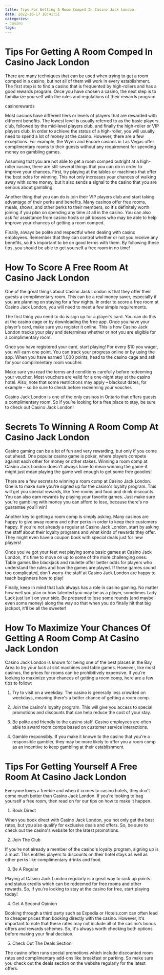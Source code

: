 ```yaml
---
title: Tips For Getting A Room Comped In Casino Jack London 
date: 2022-10-17 10:41:51
categories:
- Casino
tags:
---
```



#  Tips For Getting A Room Comped In Casino Jack London 

There are many techniques that can be used when trying to get a room comped in a casino, but not all of them will work in every establishment. The first step is to find a casino that is frequented by high-rollers and has a good rewards program. Once you have chosen a casino, the next step is to familiarize yourself with the rules and regulations of their rewards program.

 casinorewards 

Most casinos have different tiers or levels of players that are rewarded with different benefits. The lowest level is usually referred to as the basic players club, followed by the mid-level players club, and finally the high-roller or VIP players club. In order to achieve the status of a high-roller, you will usually need to spend a lot of money at the casino. However, there are a few exceptions. For example, the Wynn and Encore casinos in Las Vegas offer complimentary rooms to their guests without any requirement for spending money on gambling games. 

Assuming that you are not able to get a room comped outright at a high-roller casino, there are still several things that you can do in order to improve your chances. First, try playing at the tables or machines that offer the best odds for winning. This not only increases your chances of walking away with some money, but it also sends a signal to the casino that you are serious about gambling. 

Another thing that you can do is join their VIP players club and start taking advantage of their perks and benefits. Many casinos offer free rooms, meals, shows, and other perks to their members, so it's definitely worth joining if you plan on spending any time at all in the casino. You can also ask for assistance from casino hosts or pit bosses who may be able to help improve your chances of getting a room comped. 

Finally, always be polite and respectful when dealing with casino employees. Remember that they can control whether or not you receive any benefits, so it's important to be on good terms with them. By following these tips, you should be able to get yourself a free room in no time!

#  How To Score A Free Room At Casino Jack London 

One of the great things about Casino Jack London is that they offer their guests a complimentary room. This can be a real money saver, especially if you are planning on staying for a few nights. In order to score a free room at Casino Jack London, you will need to meet a few simple requirements.

The first thing you need to do is sign up for a player’s card. You can do this at the casino cage or by downloading the free app. Once you have your player’s card, make sure you register it online. This is how Casino Jack London tracks your play and determines whether or not you are eligible for a complimentary room.

Once you have registered your card, start playing! For every $10 you wager, you will earn one point. You can track your progress online or by using the app. When you have earned 1,000 points, head to the casino cage and ask for your complimentary room voucher.

Make sure you read the terms and conditions carefully before redeeming your voucher. Most vouchers are valid for a one-night stay at the casino hotel. Also, note that some restrictions may apply – blackout dates, for example – so be sure to check before redeeming your voucher.

Casino Jack London is one of the only casinos in Ontario that offers guests a complimentary room. So if you’re looking for a free place to stay, be sure to check out Casino Jack London!

#  Secrets To Winning A Room Comp At Casino Jack London 

Casino gaming can be a lot of fun and very rewarding, but only if you come out ahead. One popular casino game is poker, where players compete against each other for money or other stakes. Winning a room comp at Casino Jack London doesn't always have to mean winning the game-it might just mean playing the game well enough to get some free goodies!

There are a few secrets to winning a room comp at Casino Jack London. One is to make sure you're signed up for the casino's loyalty program. This will get you special rewards, like free rooms and food and drink discounts. You can also earn rewards by playing your favorite games. Just make sure you're gambling with money you can afford to lose, because there's no guarantee you'll win!

Another key to getting a room comp is simply asking. Many casinos are happy to give away rooms and other perks in order to keep their customers happy. If you're not already a regular at Casino Jack London, start by asking the staff about their loyalty programs and what kinds of rewards they offer. They might even have a coupon book with special deals just for new players!

Once you've got your feet wet playing some basic games at Casino Jack London, it's time to move on up to some of the more challenging ones. Table games like blackjack and roulette offer better odds for players who understand the rules and how the games are played. If these games sound too complicated, don't worry-the staff at Casino Jack London are happy to teach beginners how to play!

Finally, keep in mind that luck always has a role in casino gaming. No matter how well you plan or how talented you may be as a player, sometimes Lady Luck just isn't on your side. Be prepared to lose some rounds (and maybe even some money) along the way so that when you do finally hit that big jackpot, it'll be all the sweeter!

#  How To Maximize Your Chances Of Getting A Room Comp At Casino Jack London 

Casino Jack London is known for being one of the best places in the Bay Area to try your luck at slot machines and table games. However, like most casinos, the prices for rooms can be prohibitively expensive. If you're looking to maximize your chances of getting a room comp, here are a few tips to follow:

1. Try to visit on a weekday. The casino is generally less crowded on weekdays, meaning there's a better chance of getting a room comp.

2. Join the casino's loyalty program. This will give you access to special promotions and discounts that can help reduce the cost of your stay.

3. Be polite and friendly to the casino staff. Casino employees are often able to award room comps based on customer service interactions.

4. Gamble responsibly. If you make it known to the casino that you're a responsible gambler, they may be more likely to offer you a room comp as an incentive to keep gambling at their establishment.

#  Tips For Getting Yourself A Free Room At Casino Jack London

Everyone loves a freebie and when it comes to casino hotels, they don't come much better than Casino Jack London. If you're looking to bag yourself a free room, then read on for our tips on how to make it happen.

1. Book Direct

When you book direct with Casino Jack London, you not only get the best rates, but you also qualify for exclusive deals and offers. So, be sure to check out the casino's website for the latest promotions.

2. Join The Club

If you're not already a member of the casino's loyalty program, signing up is a must. This entitles players to discounts on their hotel stays as well as other perks like complimentary drinks and food.

3. Be A Regular

Playing at Casino Jack London regularly is a great way to rack up points and status credits which can be redeemed for free rooms and other rewards. So, if you're looking to stay at the casino for free, start playing today!

4. Get A Second Opinion

Booking through a third party such as Expedia or Hotels.com can often lead to cheaper prices than booking directly with the casino. However, it's important to note that these rates may not include all of the casino's bonus offers and rewards schemes. So, it's always worth checking both options before making your final decision.


5. Check Out The Deals Section

The casino often runs special promotions which include discounted room rates and complimentary add-ons like breakfast or parking. So make sure you check out the deals section on the website regularly for the latest offers.